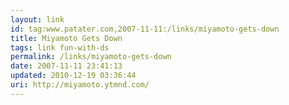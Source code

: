 ```yaml
---
layout: link
id: tag:www.patater.com,2007-11-11:/links/miyamoto-gets-down
title: Miyamoto Gets Down
tags: link fun-with-ds
permalink: /links/miyamoto-gets-down
date: 2007-11-11 23:41:13
updated: 2010-12-19 03:36:44
uri: http://miyamoto.ytmnd.com/
---
```

